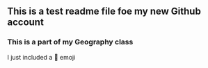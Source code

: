 ## This is a test readme file foe my new Github account 
### This is a part of my Geography class
 I just included a :football: emoji
